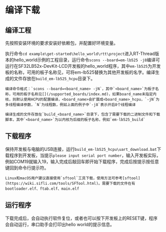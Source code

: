 # 编译下载

## 编译工程

先按照安装环境的要求安装好依赖包，并配置好环境变量。

执行命令`cd example\get-started\hello_world\rtt\project`进入RT-Thread版本的hello_world示例的工程目录，运行命令`scons --board=em-lb525 -j8`编译可运行在SF32LB52x-DevKit-LCD开发板的hello_world程序，其中`em-lb525`为开发板的名称，可用的板子名称见[](/supported_boards/index.md)，可将em-lb525替换为其他开发板的名字。编译生成的文件存放在`build_em-lb525_hcpu`目录下。

```{note}
编译命令格式：`scons --board=<board_name> -jN`，其中`<board_name>`为板子名称，可用的板子名称见[](/supported_boards/index.md)，如果board_name未指定内核，则默认使用HCPU的配置编译，<board_name>会扩展成<board_name>_hcpu，`-jN`为多线程编译参数，`N`为线程数，例如上面的例子中`-j8`表示开启8个线程编译

编译生成的文件存放在`build_<board_name>`目录下，包含了需要下载的二进制文件和下载脚本，其中`<board_name>`为以内核为后缀的板子名称，例如`em-lb525_build`
```

## 下载程序

保持开发板与电脑的USB连接，运行`build_em-lb525_hcpu\uart_download.bat`下载程序到开发板，当提示`please input serial port number`，输入开发板实际，例如COM19就输入19，输入完成后敲回车即开始下载程序，完成后按提示按任意键回到命令行提示符。
```{note}
Linux和macOS用户建议直接使用`sftool`工具下载，使用方法可参考[sftool](https://wiki.sifli.com/tools/SFTool.html)。需要下载的文件在有bootloader.elf、ftab.elf、main.elf
```

## 运行程序

下载完成后，会自动执行软件复位，或者也可以按下开发板上的RESET键，程序会自动运行，串口助手会打印出hello world的提示信息。
